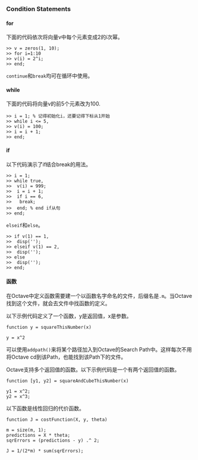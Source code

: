 ### Condition Statements

#### for 

下面的代码依次将向量v中每个元素变成2的i次幂。

```
>> v = zeros(1, 10);
>> for i=1:10
>> v(i) = 2^i;
>> end;
```

`continue`和`break`均可在循环中使用。

#### while

下面的代码将向量v的前5个元素改为100.

```
>> i = 1; % 记得初始化i，还要记得下标从1开始
>> while i <= 5,
>> v(i) = 100;
>> i = i + 1;
>> end;
```

#### if 

以下代码演示了if结合break的用法。

```
>> i = 1;
>> while true,
>>  v(i) = 999;
>>  i = i + 1;
>>  if i == 6,
>>   break;
>>  end; % end if从句
>> end;
```

`elseif`和`else`。

```
>> if v(1) == 1,
>> 	disp('');
>> elseif v(1) == 2,
>> 	disp('');
>> else
>> 	disp('');
>> end;
``` 

#### 函数

在Octave中定义函数需要建一个以函数名字命名的文件，后缀名是`.m`。当Octave找到这个文件，就会去文件中找函数的定义。 

以下示例代码定义了一个函数，y是返回值，x是参数。

```
function y = squareThisNumber(x)

y = x^2
```

可以使用`addpath()`来将某个路径加入到Octave的Search Path中。这样每次不用将Octave cd到该Path，也能找到该Path下的文件。

Octave支持多个返回值的函数。以下示例代码是一个有两个返回值的函数。

```
function [y1, y2] = squareAndCubeThisNumber(x)

y1 = x^2;
y2 = x^3;
```

以下函数是线性回归的代价函数。

```
function J = costFunction(X, y, theta)

m = size(m, 1);
predictions = X * theta;
sqrErrors = (predictions - y) .^ 2;

J = 1/(2*m) * sum(sqrErrors);
```